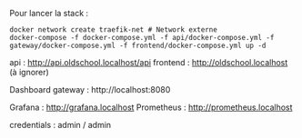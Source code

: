 Pour lancer la stack :

```
docker network create traefik-net # Network externe
docker-compose -f docker-compose.yml -f api/docker-compose.yml -f gateway/docker-compose.yml -f frontend/docker-compose.yml up -d
```


api : http://api.oldschool.localhost/api
frontend : http://oldschool.localhost (à ignorer)

Dashboard gateway : http://localhost:8080

Grafana : http://grafana.localhost
Prometheus : http://prometheus.localhost

credentials : admin / admin
